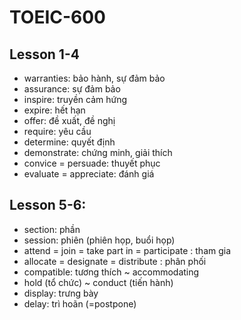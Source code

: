 # TOEIC-600

## Lesson 1-4
- warranties: bảo hành, sự đảm bảo
- assurance: sự đảm bảo
- inspire: truyền cảm hứng
- expire: hết hạn
- offer: đề xuất, đề nghị
- require: yêu cầu
- determine: quyết định
- demonstrate: chứng minh, giải thích
- convice = persuade: thuyết phục
- evaluate = appreciate: đánh giá 

## Lesson 5-6:
- section: phần
- session: phiên (phiên họp, buổi họp)
- attend = join = take part in = participate : tham gia 
- allocate = designate = distribute : phân phối 
- compatible: tương thích ~ accommodating 
- hold (tổ chức) ~ conduct (tiến hành)
- display: trưng bày
- delay: trì hoãn (=postpone)


